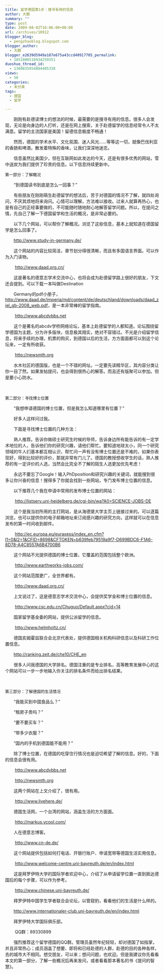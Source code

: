 ```yaml
---
title: 留学德国第1步：搜寻有用的信息
author: 大鹏
summary: ""
type: post
date: 2009-08-02T16:06:00+00:00
url: /archives/10912
blogger_blog:
  - pengzhaoblog.blogspot.com
blogger_author:
  - 大鹏
blogger_e2639d5949a187e675a43ccd40917705_permalink:
  - 1851006518934259351
duoshuo_thread_id:
  - 1360835854884405338
views:
  - 50
categories:
  - 未分类
tags:
  - 德国
  - 留学

---
```

　　刚刚有赴德读博士的想法的时候，最需要的是搜寻有用的信息。很多人会发现，无论是向身边的人打听，还是在网上搜索，关于赴德留学的信息经常令人不太满意。留学的主流国家是美国！留德信息极度不畅通！
  
　　然而，德国的学术水平、文化氛围、迷人风光……等等这一切，就像巴伐利亚的香肠和啤酒，散发着特殊的香味，让我们深深地迷恋。
  
　　信息虽然比美国少，但在互联网如此发达的今天，还是有很多优秀的网站，雪中送炭为我们提供了珍贵的信息。以下信息持续更新中。
  
<span style="font-size:small;">第一部分：了解概况</span>
  
　　“到德国读书到底是怎么一回事？”
  
　　有些朋友在刚刚萌生赴德留学的想法后，苦于对德国的情况不了解，就四处询问，不厌其烦地将来询问。心情可以理解，方法难以接收。过来人就算再热心，也是有自己的正经事要做的，不可能随时随地耐心地解答留学问题。所以，在提问之情，先自己了解一下德国留学和生活的概况，是非常必要的。
  
　　以下几个网站，可以帮你了解概况。浏览了这些信息，基本上就知道在德国留学是怎么回事了。
  
　　<a href="http://www.study-in-germany.de/" target="_blank">http://www.study-in-germany.de/</a>
  
　　这个网站的内容比较简洁，章节划分得很清晰，而且有多国语言界面。可以作为入门读物。
  
　　 <a href="http://www.daad.org.cn/" target="_blank">http://www.daad.org.cn/</a>
  
　　这是著名的德意志学术交流中心，也将会成为赴德留学路上很好的朋友，下文还会提到。可以下载一本叫做Destination
  
　　Germany的pdf小册子，<a href="http://www.daad.de/imperia/md/content/de/deutschland/downloads/daad_ziel_gb-2008_web.pdf" target="_blank">http://www.daad.de/imperia/md/content/de/deutschland/downloads/daad_ziel_gb-2008_web.pdf</a>，是一本非常棒的留学指南。
  
　　 <a href="http://www.abcdvbbs.net/" target="_blank">http://www.abcdvbbs.net</a>
  
　　这个是著名的abcdv学桥网络论坛，基本上赴德留学的人都知道。论坛围绕留学德国为主题，分为许多版块，信息极其翔实，绝对不容错过。不光是介绍留学信息，将来手续的办理，机票的购买，到德国以后的生活，方方面面都可以到这个论坛来，一定有所收获。
  
　　 <a href="http://newsmth.org/" target="_blank">http://newsmth.org</a>
  
　　水木社区的德国版，也是一个不错的网址。一定要先读精华区，其内容分类让你一目了然。如果发帖提问，也会得到很热心的解答。而且还有版聚可以参加。但是要小心防水。
  
　　
  
<span style="font-size:small;">第二部分：寻找博士位置</span>
  
　　“我想申请德国的博士位置，但是我怎么知道哪里有位置？”
  
　　好多人这样问过我。
  
　　下面是寻找博士位置的几种方法：
  
　　熟人推荐。告诉你做硕士研究生时候的导师，告诉身边所有能告诉的有一定学术地位的人，告诉他们你的研究兴趣，请他们帮忙。要知道地球太小，同一个研究领域的牛人们基本都互相认识，帮忙问一声有没有博士位置还是不难的，如果你表现好，得到比较好的评价，那就非常有门儿了。德国的教授想收学生的话，熟人推荐的有一定评价的人选，当然会比完全不了解的陌生人选更加优先考虑！
      
　　永远不要忘了Google！输入PhDposition和研究兴趣的关键词，就能搜到很多让你兴奋的信息！搜得多了你就会找到一些网站，专门发布博士位置的信息。
      
　　以下推荐几个我在申请中常用的发布博士位置的网站：
  
　　 <a href="http://listserv.uni-heidelberg.de/cgi-bin/wa?A0=SCIENCE-JOBS-DE" target="_blank">http://listserv.uni-heidelberg.de/cgi-bin/wa?A0=SCIENCE-JOBS-DE</a>
  
　　这个是我当初所用的主打网站，是从海德堡大学主页上链接过来的。可以逐篇浏览，也可以提供你的电子邮箱地址来订阅感兴趣的研究方向，这样就可以在信息发布的第一时间收到邮件。
  
　　 <a href="http://ec.europa.eu/euraxess/index_en.cfm?l1=0&l2=1&CFID=8698&CFTOKEN=b639feb79519a9f7-D699BDC6-F1A6-8D78-A4C8557A6B4700B6" target="_blank">http://ec.europa.eu/euraxess/index_en.cfm?l1=0&l2=1&CFID=8698&CFTOKEN=b639feb79519a9f7-D699BDC6-F1A6-8D78-A4C8557A6B4700B6</a>
  
　　这个网站不光提供德国的博士位置，它覆盖的范围包括整个欧洲。
  
　　 <a href="http://www.earthworks-jobs.com/" target="_blank">http://www.earthworks-jobs.com/</a>
  
　　这个网站范围更广，全世界都有。
  
　　 <a href="http://www.daad.org.cn/" target="_blank">http://www.daad.org.cn/</a>
  
　　上文说过了，这是德意志学术交流中心，会提供奖学金和博士位置的信息。
  
　　 <a href="http://www.csc.edu.cn/Chuguo/Default.aspx?cid=14" target="_blank">http://www.csc.edu.cn/Chuguo/Default.aspx?cid=14</a>
  
　　国家留学基金委的网站，提供公派留学的信息。
  
　　 <a href="http://www.helmholtz.cn/" target="_blank">http://www.helmholtz.cn/</a>
  
　　德国亥姆霍兹联合会北京代表处，提供德国相关机构科研信息以及科研工作位置信息。
  
　　<a href="http://ranking.zeit.de/che10/CHE_en" target="_blank">http://ranking.zeit.de/che10/CHE_en</a>
  
　　很多人问我德国的大学排名。德国注重的是专业排名，高等教育发展中心的这个网站可以一步一步地输入你关注的排名条件而给出排名结果。
  
　　
  
<span style="font-size:small;">第三部分：了解德国的生活情况</span>
  
　　“我能买到中国食品么？”
  
　　“租房子贵吗？”
  
　　“要不要买车？”
  
　　“带多少衣服？”
  
　　“国内的手机到德国能不能用？”
  
　　除了博士位置，在德国的吃穿住行情况也是迫切希望了解的信息。好的，下面的信息会很有用。
  
　　 <a href="http://www.abcdvbbs.net/" target="_blank">http://www.abcdvbbs.net</a>
  
　　 <a href="http://newsmth.org/" target="_blank">http://newsmth.org</a>
  
　　这两个网站在上文介绍了，很有用。
  
　　 <a href="http://www.livehere.de/" target="_blank">http://www.livehere.de/</a>
  
　　德国生活网，一个台湾的网站，涵盖生活的方方面面。
  
　　 <a href="http://markus.ycool.com/" target="_blank">http://markus.ycool.com/</a>
  
　　人在德意志博客。
  
　　 <a href="http://www.cn-de.de/" target="_blank">http://www.cn-de.de/</a>
  
　　这个网站提供包括如何打电话、开银行账户、申请宽带等德国生活实用信息。
  
　　 <a href="http://www.welcome-centre.uni-bayreuth.de/en/index.html" target="_blank">http://www.welcome-centre.uni-bayreuth.de/en/index.html</a>
  
　　这是拜罗伊特大学的国际学者欢迎中心，介绍了从申请留学位置一直到抵达德国后的每个步骤，可以作为参考。
  
　　 <a href="http://www.chinese.uni-bayreuth.de/" target="_blank">http://www.chinese.uni-bayreuth.de/</a>
  
　　拜罗伊特中国学生学者联合会论坛，以管窥豹，看看他们的生活是什么样的。
  
　　<a href="http://www.internationaler-club.uni-bayreuth.de/en/index.html" target="_blank">http://www.internationaler-club.uni-bayreuth.de/en/index.html</a>
  
　　拜罗伊特大学国际俱乐部。
  
　　 QQ群：89330899
  
　　强烈推荐这个留学德国的QQ群。管理员虽然年纪轻轻，却对德国了如指掌，并且非常热心；成员涵盖了想要、即将和已经赴德的人群，赴德的目的各种各样，去的城市大不相同。想交朋友，可以来；想问问题，也欢迎。但是我建议你先看看本文的第一部分，了解一些概况后再来发问，或者看看那本著名的书《提问的智慧》。
